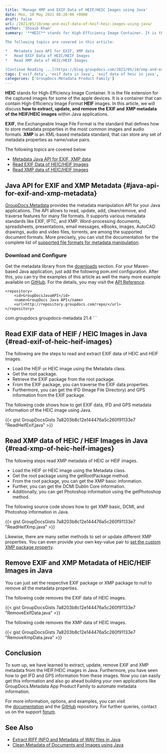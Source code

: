 ```yaml
---
title: 'Manage XMP and EXIF Data of HEIF/HEIC Images using Java'
date: Mon, 10 May 2021 08:20:00 +0000
draft: false
url: /2021/05/10/xmp-and-exif-data-of-heif-heic-images-using-java/
author: 'Shoaib Khan'
summary: '**HEIC** stands for High-Efficiency Image Container. It is the file extension for the captured images for some of the apple devices. It is a container that can contain High-Efficiency Image Format **HEIF** images. In this article, we will discuss **how to extract, update, and remove the EXIF and XMP metadata of the HEIF/HEIC images** within Java applications.

The following topics are covered in this article:

*   Metadata Java API for EXIF, XMP data
*   Read EXIF Data of HEIC/HEIF Images
*   Read XMP data of HEIC/HEIF Images

[Continue Reading ...](https://blog.groupdocs.com/2021/05/10/xmp-and-exif-data-of-heif-heic-images-using-java)'
tags: ['exif data', 'exif data in Java', 'exif data of heic in java', 'XMP data in Java', 'xmp data of heic in java', 'XMP metadata']
categories: ['GroupDocs.Metadata Product Family']
---
```


**HEIC** stands for High-Efficiency Image Container. It is the file extension for the captured images for some of the apple devices. It is a container that can contain High-Efficiency Image Format **HEIF** images. In this article, we will discuss **how to extract, update, and remove the EXIF and XMP metadata of the HEIF/HEIC images** within Java applications.

**EXIF**, the Exchangeable Image File Format is the standard that defines how to store metadata properties in the most common images and audio formats. **XMP** is an XML-based metadata standard, that can store any set of metadata properties as name/value pairs.

The following topics are covered below

*   [Metadata Java API for EXIF, XMP data](#java-api-for-exif-and-xmp-metadata)
*   [Read EXIF Data of HEIC/HEIF Images](#read-exif-of-heic-heif-images)
*   [Read XMP data of HEIC/HEIF Images](#read-xmp-of-heic-heif-images)

## Java API for EXIF and XMP Metadata {#java-api-for-exif-and-xmp-metadata}

[GroupDocs.Metadata](https://products.groupdocs.com/metadata) provides the metadata manipulation API for your Java applications. The API allows to read, update, add, clean/remove, and traverse features for many file formats. It supports various metadata standards like EXIF, IPTC, and XMP. Word-processing documents, spreadsheets, presentations, email messages, eBooks, images, AutoCAD drawings, audio and video files, torrents, are among the supported document formats. More precisely, you can visit the documentation for the complete list of [supported file formats for metadata manipulation](https://docs.groupdocs.com/metadata/java/supported-document-formats/).

### Download and Configure

Get the metadata library from the [downloads](https://downloads.groupdocs.com/metadata/java) section. For your Maven-based Java application, just add the following pom.xml configuration. After this, you can try the examples of this article as well the many more example available on [GitHub](https://github.com/groupdocs-metadata). For the details, you may visit the [API Reference](https://apireference.groupdocs.com/metadata/java).

```
<repository>
	<id>GroupDocsJavaAPI</id>
	<name>GroupDocs Java API</name>
	<url>http://repository.groupdocs.com/repo/</url>
</repository>
``````
<dependency>
        <groupId>com.groupdocs</groupId>
        <artifactId>groupdocs-metadata</artifactId>
        <version>21.4</version> 
</dependency>
```

## Read EXIF data of HEIF / HEIC Images in Java {#read-exif-of-heic-heif-images}

The following are the steps to read and extract EXIF data of HEIC and HEIF images.

*   Load the HEIF or HEIC image using the Metadata class.
*   Get the root package.
*   Retrieve the EXIF package from the root package.
*   From the EXIF package, you can traverse the EXIF data properties.
*   Furthermore, you can get the IFD (Image File Directory) and GPS information from the EXIF package.

The following code shows how to get EXIF data, IFD and GPS metadata information of the HEIC image using Java.

{{< gist GroupDocsGists 7a8203b8c12e144476a5c260f91133e7 "ReadHeifExif.java" >}}

## Read XMP data of HEIC / HEIF Images in Java {#read-xmp-of-heic-heif-images}

The following steps read XMP metadata of HEIC or HEIF images.

*   Load the HEIF or HEIC image using the Metadata class.
*   Get the root package using the getRootPackage method.
*   From the root package, you can get the XMP basic information.
*   Further, you can get the DCMI Dublin Core information.
*   Additionally, you can get Photoshop information using the getPhotoshop method.

The following source code shows how to get XMP basic, DCMI, and Photoshop information in Java.

{{< gist GroupDocsGists 7a8203b8c12e144476a5c260f91133e7 "ReadHeifXmp.java" >}}

Likewise, there are many setter methods to set or update different XMP properties. You can even provide your own key-value pair to [set the custom XMP package property](https://docs.groupdocs.com/metadata/java/working-with-xmp-metadata/).

## Remove EXIF and XMP Metadata of HEIC/HEIF Images in Java

You can just set the respective EXIF package or XMP package to null to remove all the metadata properties.

The following code removes the EXIF data of HEIC images.

{{< gist GroupDocsGists 7a8203b8c12e144476a5c260f91133e7 "RemoveExifData.java" >}}

The following code removes the XMP data of HEIC images.

{{< gist GroupDocsGists 7a8203b8c12e144476a5c260f91133e7 "RemoveXmpData.java" >}}

## Conclusion

To sum up, we have learned to extract, update, remove EXIF and XMP metadata from the HEIF/HEIC images in Java. Furthermore, you have seen how to get IFD and GPS information from these images. Now you can easily get this information and also go ahead building your own applications like GroupDocs.Metadata App Product Family to automate metadata information.

For more information, options, and examples, you can visit the [documentation](https://docs.groupdocs.com/metadata/) and the [GitHub](https://github.com/groupdocs-metadata) repository. For further queries, contact us on the support [forum](https://forum.groupdocs.com/).

## See Also

*   [Extract RIFF INFO and Metadata of WAV files in Java](https://blog.groupdocs.com/2021/03/22/extract-riff-info-and-metadata-of-wav-files-in-java/)
*   [Clean Metadata of Documents and Images using Java](https://blog.groupdocs.com/2020/12/17/remove-metadata-from-documents-and-images-using-java/)




